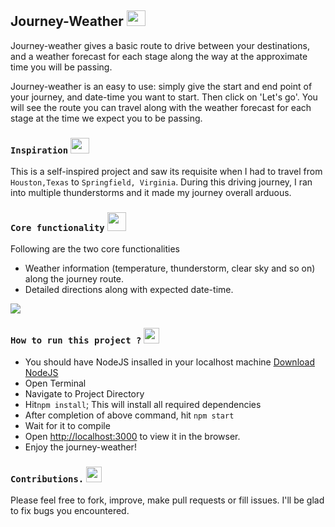## Journey-Weather <img src ="https://media.giphy.com/media/xjIsb648nX0pw8kdBd/giphy.gif" width = "30" height = "25">
Journey-weather gives a basic route to drive between your destinations, and a weather forecast for each stage along the way at the approximate time you will be passing.

Journey-weather is an easy to use: simply give the start and end point of your journey, and date-time you want to start. Then click on 'Let's go'. You will see the route you can travel along with the weather forecast for each stage at the time we expect you to be passing.

### `Inspiration` <img src="https://media.giphy.com/media/26BkNrGhy4DKnbD9u/giphy.gif" width = "30" height= "25">

This is a self-inspired project and saw its requisite when I had to travel from `Houston,Texas` to `Springfield, Virginia`. During this driving journey, I ran into multiple thunderstorms and it made my journey overall arduous.   

### `Core functionality` <img src="https://media.giphy.com/media/WUlplcMpOCEmTGBtBW/giphy.gif" width="30"> 
Following are the two core functionalities 
- Weather information (temperature, thunderstorm, clear sky and so on) along the journey route.
- Detailed directions along with expected date-time.

![](./gifs/journeyWeather.gif)

### `How to run this project ?` <img src = "https://media.giphy.com/media/l44QeXqzp5JoYSNe8/giphy.gif" height = "25" width = "25">

-   You should have NodeJS insalled in your localhost machine [Download NodeJS](https://nodejs.org/en/)
-   Open Terminal
-   Navigate to Project Directory
-   Hit`npm install`; This will install all required dependencies 
-   After completion of above command, hit `npm start`
-   Wait for it to compile
-   Open [http://localhost:3000](http://localhost:3000) to view it in the browser.
-   Enjoy the journey-weather!

### `Contributions.` <img src = "https://media.giphy.com/media/ukMiDlCmdv2og/giphy.gif" height  = "25" width = "25" >
Please feel free to fork, improve, make pull requests or fill issues. I'll be glad to fix bugs you encountered.